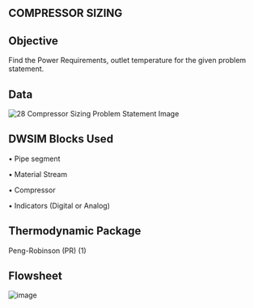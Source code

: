 ## COMPRESSOR SIZING

## Objective

Find the Power Requirements, outlet temperature for the given problem statement.

## Data

![28 Compressor Sizing Problem Statement Image](https://user-images.githubusercontent.com/87890409/210130251-600423a8-230f-4710-8bfc-4edc4def66fb.png)

## DWSIM Blocks Used

•	Pipe segment

•	Material Stream

•	Compressor

•	Indicators (Digital or Analog) 

## Thermodynamic Package

Peng-Robinson (PR) (1)

## Flowsheet

![image](https://user-images.githubusercontent.com/87890409/210130300-b2426dfe-764e-4b37-9941-1cf55a3ff221.png)


